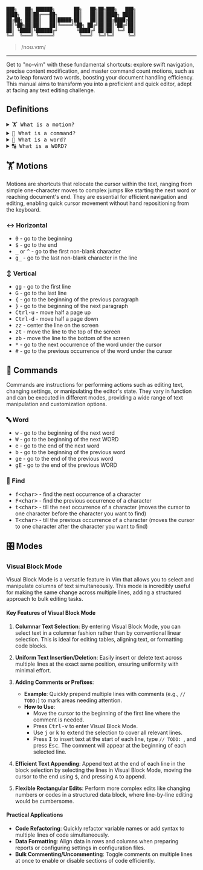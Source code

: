 ```
███╗   ██╗ ██████╗       ██╗   ██╗██╗███╗   ███╗
████╗  ██║██╔═══██╗      ██║   ██║██║████╗ ████║
██╔██╗ ██║██║   ██║█████╗██║   ██║██║██╔████╔██║
██║╚██╗██║██║   ██║╚════╝╚██╗ ██╔╝██║██║╚██╔╝██║
██║ ╚████║╚██████╔╝       ╚████╔╝ ██║██║ ╚═╝ ██║
╚═╝  ╚═══╝ ╚═════╝         ╚═══╝  ╚═╝╚═╝     ╚═╝
```

> /noʊ.vɪm/

---

Get to "no-vim" with these fundamental shortcuts: explore swift navigation, precise content modification, and master command count motions, such as <kbd>2</kbd><kbd>w</kbd> to leap forward two words, boosting your document handling efficiency. This manual aims to transform you into a proficient and quick editor, adept at facing any text editing challenge.

## Definitions

<details>
  <summary><kbd>🏋️ What is a motion?</kbd></summary>
  A motion is a command that moves the cursor to a new position in the text according to a specific pattern or direction.
</details>

<details>
  <summary><kbd>📯 What is a command?</kbd></summary>
  A command is an instruction that performs a specific action, such as editing text, changing configuration, or navigating through the document.
</details>

<details>
  <summary><kbd>🔡 What is a word?</kbd></summary>
  A word is defined as a sequence of letters, digits, or underscores, or a sequence of other non-blank characters, separated by whitespace.
</details>

<details>
  <summary><kbd>🔠 What is a WORD?</kbd></summary>
  A WORD is defined as a sequence of non-blank characters, separated by whitespace.
</details>

## 🏋️ Motions

Motions are shortcuts that relocate the cursor within the text, ranging from simple one-character moves to complex jumps like starting the next word or reaching document's end. They are essential for efficient navigation and editing, enabling quick cursor movement without hand repositioning from the keyboard.

### ↔️ Horizontal

- <kbd>0</kbd> - go to the beginning
- <kbd>$</kbd> - go to the end
- <kbd>\_</kbd> or <kbd>^</kbd> - go to the first non-blank character
- <kbd>g</kbd><kbd>\_</kbd> - go to the last non-blank character in the line

### ↕️ Vertical

- <kbd>g</kbd><kbd>g</kbd> - go to the first line
- <kbd>G</kbd> - go to the last line
- <kbd>{</kbd> - go to the beginning of the previous paragraph
- <kbd>}</kbd> - go to the beginning of the next paragraph
- <kbd>Ctrl-u</kbd> - move half a page up
- <kbd>Ctrl-d</kbd> - move half a page down
- <kbd>z</kbd><kbd>z</kbd> - center the line on the screen
- <kbd>z</kbd><kbd>t</kbd> - move the line to the top of the screen
- <kbd>z</kbd><kbd>b</kbd> - move the line to the bottom of the screen
- <kbd>\*</kbd> - go to the next occurrence of the word under the cursor
- <kbd>#</kbd> - go to the previous occurrence of the word under the cursor

## 📯 Commands

Commands are instructions for performing actions such as editing text, changing settings, or manipulating the editor's state. They vary in function and can be executed in different modes, providing a wide range of text manipulation and customization options.

### 🔤 Word

- <kbd>w</kbd> - go to the beginning of the next word
- <kbd>W</kbd> - go to the beginning of the next WORD
- <kbd>e</kbd> - go to the end of the next word
- <kbd>b</kbd> - go to the beginning of the previous word
- <kbd>g</kbd><kbd>e</kbd> - go to the end of the previous word
- <kbd>g</kbd><kbd>E</kbd> - go to the end of the previous WORD

### 🔎 Find

- <kbd>f</kbd><kbd>\<char></kbd> - find the next occurrence of a character
- <kbd>F</kbd><kbd>\<char></kbd> - find the previous occurrence of a character
- <kbd>t</kbd><kbd>\<char></kbd> - till the next occurrence of a character (moves the cursor to one character before the character you want to find)
- <kbd>T</kbd><kbd>\<char></kbd> - till the previous occurrence of a character (moves the cursor to one character after the character you want to find)

## 🎛️ Modes

### Visual Block Mode

Visual Block Mode is a versatile feature in Vim that allows you to select and manipulate columns of text simultaneously. This mode is incredibly useful for making the same change across multiple lines, adding a structured approach to bulk editing tasks.

#### Key Features of Visual Block Mode

1. **Columnar Text Selection**: By entering Visual Block Mode, you can select text in a columnar fashion rather than by conventional linear selection. This is ideal for editing tables, aligning text, or formatting code blocks.

2. **Uniform Text Insertion/Deletion**: Easily insert or delete text across multiple lines at the exact same position, ensuring uniformity with minimal effort.

3. **Adding Comments or Prefixes**:
   - **Example**: Quickly prepend multiple lines with comments (e.g., `// TODO:`) to mark areas needing attention.
   - **How to Use**:
     - Move the cursor to the beginning of the first line where the comment is needed.
     - Press <kbd>Ctrl-v</kbd> to enter Visual Block Mode.
     - Use <kbd>j</kbd> or <kbd>k</kbd> to extend the selection to cover all relevant lines.
     - Press <kbd>I</kbd> to insert text at the start of each line, type `// TODO: `, and press <kbd>Esc</kbd>. The comment will appear at the beginning of each selected line.

4. **Efficient Text Appending**: Append text at the end of each line in the block selection by selecting the lines in Visual Block Mode, moving the cursor to the end using <kbd>$</kbd>, and pressing <kbd>A</kbd> to append.

5. **Flexible Rectangular Edits**: Perform more complex edits like changing numbers or codes in a structured data block, where line-by-line editing would be cumbersome.

#### Practical Applications

- **Code Refactoring**: Quickly refactor variable names or add syntax to multiple lines of code simultaneously.
- **Data Formatting**: Align data in rows and columns when preparing reports or configuring settings in configuration files.
- **Bulk Commenting/Uncommenting**: Toggle comments on multiple lines at once to enable or disable sections of code efficiently.


